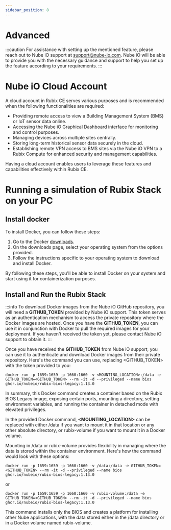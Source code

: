 ```yaml
---
sidebar_position: 8
---
```


# Advanced

:::caution
For assistance with setting up the mentioned feature, please reach out to Nube iO support at support@nube-io.com. Nube iO will be able to provide you with the necessary guidance and support to help you set up the feature according to your requirements.
:::

# Nube iO Cloud Account
A cloud account in Rubix CE serves various purposes and is recommended when the following functionalities are required:

- Providing remote access to view a Building Management System (BMS) or IoT sensor data online.
- Accessing the Nube iO Graphical Dashboard interface for monitoring and control purposes.
- Managing devices across multiple sites centrally.
- Storing long-term historical sensor data securely in the cloud.
- Establishing remote VPN access to BMS sites via the Nube iO VPN to a Rubix Compute for enhanced security and management capabilities.

Having a cloud account enables users to leverage these features and capabilities effectively within Rubix CE.

# Running a simulation of Rubix Stack on your PC

## Install docker

To install Docker, you can follow these steps:

1. Go to the Docker [downloads](https://docs.docker.com/get-docker/).
2. On the downloads page, select your operating system from the options provided.
3. Follow the instructions specific to your operating system to download and install Docker.

By following these steps, you'll be able to install Docker on your system and start using it for containerization purposes.

## Install and Run the Rubix Stack

:::info
To download Docker images from the Nube iO GitHub repository, you will need a **GITHUB_TOKEN** provided by Nube iO support. This token serves as an authentication mechanism to access the private repository where the Docker images are hosted. Once you have the **GITHUB_TOKEN**, you can use it in conjunction with Docker to pull the required images for your deployment. If you haven't received the token yet, please contact Nube iO support to obtain it.
:::

Once you have received the **GITHUB_TOKEN** from Nube iO support, you can use it to authenticate and download Docker images from their private repository. Here's the command you can use, replacing <GITHUB_TOKEN> with the token provided to you:

```
docker run -p 1659:1659 -p 1660:1660 -v <MOUNTING_LOCATION>:/data -e GITHUB_TOKEN=<GITHUB_TOKEN> --rm -it -d --privileged --name bios ghcr.io/nubeio/rubix-bios-legacy:1.13.0
```
In summary, this Docker command creates a container based on the Rubix BIOS Legacy image, exposing certain ports, mounting a directory, setting environment variables, and running the container in detached mode with elevated privileges.


In the provided Docker command, **<MOUNTING_LOCATION>** can be replaced with either /data if you want to mount it in that location or any other absolute directory, or rubix-volume if you want to mount it in a Docker volume.

Mounting in /data or rubix-volume provides flexibility in managing where the data is stored within the container environment. Here's how the command would look with these options:

```
docker run -p 1659:1659 -p 1660:1660 -v /data:/data -e GITHUB_TOKEN=<GITHUB_TOKEN> --rm -it -d --privileged --name bios ghcr.io/nubeio/rubix-bios-legacy:1.13.0
```
or

```
docker run -p 1659:1659 -p 1660:1660 -v rubix-volume:/data -e GITHUB_TOKEN=<GITHUB_TOKEN> --rm -it -d --privileged --name bios ghcr.io/nubeio/rubix-bios-legacy:1.13.0
```

This command installs only the BIOS and creates a platform for installing other Nube applications, with the data stored either in the /data directory or in a Docker volume named rubix-volume.
